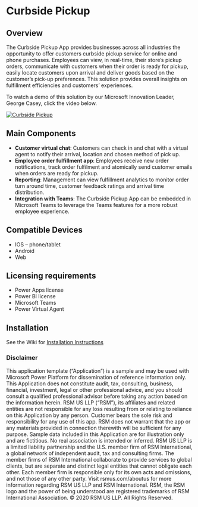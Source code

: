 # Curbside Pickup
## Overview
The Curbside Pickup App provides businesses across all industries the opportunity to offer customers curbside pickup service for online and phone purchases. Employees can view, in real-time, their store’s pickup orders, communicate with customers when their order is ready for pickup, easily locate customers upon arrival and deliver goods based on the customer’s pick-up preferences. This solution provides overall insights on fulfillment efficiencies and customers’ experiences.

To watch a demo of this solution by our Microsoft Innovation Leader, George Casey, click the video below.

[![Curbside Pickup](http://img.youtube.com/vi/1_zhDnmNSsg/0.jpg)](http://www.youtube.com/watch?v=1_zhDnmNSsg "Curbside Pickup")

## Main Components
- **Customer virtual chat**: Customers can check in and chat with a virtual agent to notify their arrival, location and chosen method of pick up. 
- **Employee order fulfillment app**: Employees receive new order notifications, track order fulfilment and atomically send customer emails when orders are ready for pickup.
- **Reporting**: Management can view fulfillment analytics to monitor order turn around time, customer feedback ratings and arrival time distribution.
- **Integration with Teams**: The Curbside Pickup App can be embedded in Microsoft Teams to leverage the Teams features for a more robust employee experience.

## Compatible Devices
- IOS – phone/tablet
- Android
- Web

## Licensing requirements
- Power Apps license
- Power BI license 
- Microsoft Teams
- Power Virtual Agent

## Installation
See the Wiki for [Installation Instructions](https://github.com/RSMUSD365/PowerPlatform-CurbsidePickup/wiki/Installation-and-Configuration-Guide)

### Disclaimer
This application template (“Application”) is a sample and may be used with Microsoft Power Platform for dissemination of reference information only. This Application does not constitute audit, tax, consulting, business, financial, investment, legal or other professional advice, and you should consult a qualified professional advisor before taking any action based on the information herein. RSM US LLP (“RSM”), its affiliates and related entities are not responsible for any loss resulting from or relating to reliance on this Application by any person. Customer bears the sole risk and responsibility for any use of this app. RSM does not warrant that the app or any materials provided in connection therewith will be sufficient for any purpose. Sample data included in this Application are for illustration only and are fictitious. No real association is intended or inferred.
RSM US LLP is a limited liability partnership and the U.S. member firm of RSM International, a global network of independent audit, tax and consulting firms. The member firms of RSM International collaborate to provide services to global clients, but are separate and distinct legal entities that cannot obligate each other. Each member firm is responsible only for its own acts and omissions, and not those of any other party. Visit rsmus.com/aboutus for more information regarding RSM US LLP and RSM International. 
RSM, the RSM logo and the power of being understood are registered trademarks of RSM International Association. 
© 2020 RSM US LLP. All Rights Reserved.
